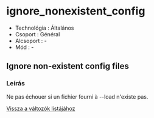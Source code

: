 # ignore\_nonexistent\_config

* Technológia : Általános
* Csoport : Général
* Alcsoport : -
* Mód : -

## Ignore non-existent config files

### Leírás

Ne pas échouer si un fichier fourni à --load n'existe pas.

[Vissza a változók listájához](../../variable_list)

